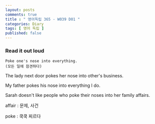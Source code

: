 ```yaml
---
layout: posts
comments: true
title : " 영어독립 365 - W039 D01 "
categories: Diary
tags: [ 영어 독립 ]
published: false
---
```


### Read it out loud

```text
Poke one's nose into everything.
(모든 일에 참견하다)
```

The lady next door pokes her nose into other's business.

My father pokes his nose into everything I do.

Sarah doesn't like people who poke their noses into her family affairs.

affair
 : 문제, 사건

poke
 : 쿡쿡 찌르다
